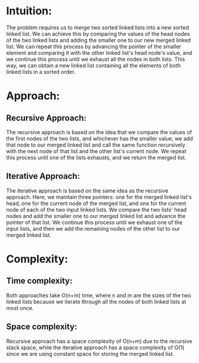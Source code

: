 # Intuition:
The problem requires us to merge two sorted linked lists into a new sorted linked list. We can achieve this by comparing the values of the head nodes of the two linked lists and adding the smaller one to our new merged linked list. We can repeat this process by advancing the pointer of the smaller element and comparing it with the other linked list's head node's value, and we continue this process until we exhaust all the nodes in both lists. This way, we can obtain a new linked list containing all the elements of both linked lists in a sorted order.

# Approach:
## Recursive Approach:
The recursive approach is based on the idea that we compare the values of the first nodes of the two lists, and whichever has the smaller value, we add that node to our merged linked list and call the same function recursively with the next node of that list and the other list's current node. We repeat this process until one of the lists exhausts, and we return the merged list.

## Iterative Approach:
The iterative approach is based on the same idea as the recursive approach. Here, we maintain three pointers: one for the merged linked list's head, one for the current node of the merged list, and one for the current node of each of the two input linked lists. We compare the two lists' head nodes and add the smaller one to our merged linked list and advance the pointer of that list. We continue this process until we exhaust one of the input lists, and then we add the remaining nodes of the other list to our merged linked list.

# Complexity:
## Time complexity: 
Both approaches take O(n+m) time, where n and m are the sizes of the two linked lists because we iterate through all the nodes of both linked lists at most once.

## Space complexity: 
Recursive approach has a space complexity of O(n+m) due to the recursive stack space, while the iterative approach has a space complexity of O(1) since we are using constant space for storing the merged linked list.